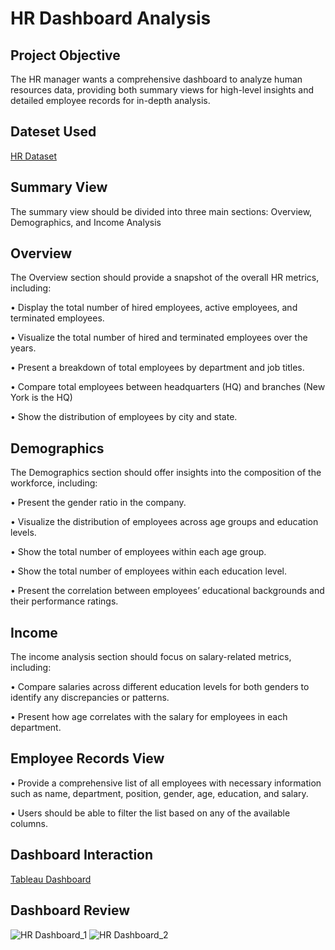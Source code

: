 # HR Dashboard Analysis
## Project Objective
The HR manager wants a comprehensive dashboard to analyze human resources data, providing both summary views for high-level insights and detailed employee records for in-depth analysis.

## Dateset Used
<a href="https://github.com/Sagar472820/Guided_Projects/blob/main/HumanResources.csv"> HR Dataset </a>

## Summary View

The summary view should be divided into three main sections: Overview, Demographics, and Income Analysis

## Overview

The Overview section should provide a snapshot of the overall HR metrics, including:

•	Display the total number of hired employees, active employees, and terminated employees.

•	Visualize the total number of hired and terminated employees over the years.

•	Present a breakdown of total employees by department and job titles.

•	Compare total employees between headquarters (HQ) and branches (New York is the HQ)

•	Show the distribution of employees by city and state.

## Demographics

The Demographics section should offer insights into the composition of the workforce, including:

•	Present the gender ratio in the company.

•	Visualize the distribution of employees across age groups and education levels.

•	Show the total number of employees within each age group.

•	Show the total number of employees within each education level.

•	Present the correlation between employees’ educational backgrounds and their performance ratings.

## Income

The income analysis section should focus on salary-related metrics, including:

•	Compare salaries across different education levels for both genders to identify any discrepancies or patterns.

•	Present how age correlates with the salary for employees in each department.

## Employee Records View

•	Provide a comprehensive list of all employees with necessary information such as name, department, position, gender, age, education, and salary.

•	Users should be able to filter the list based on any of the available columns.

## Dashboard Interaction
<a href="https://public.tableau.com/app/profile/sagar.gaikwad1910/viz/HRDashboard_17330466165040/HRDetails?publish=yes"> Tableau Dashboard </a>

## Dashboard Review
![HR Dashboard_1](https://github.com/user-attachments/assets/1f5287c1-d221-4672-9897-888be606c3de)
![HR Dashboard_2](https://github.com/user-attachments/assets/5790dbe8-41e5-40ba-8607-7b6e174a7ff4)







